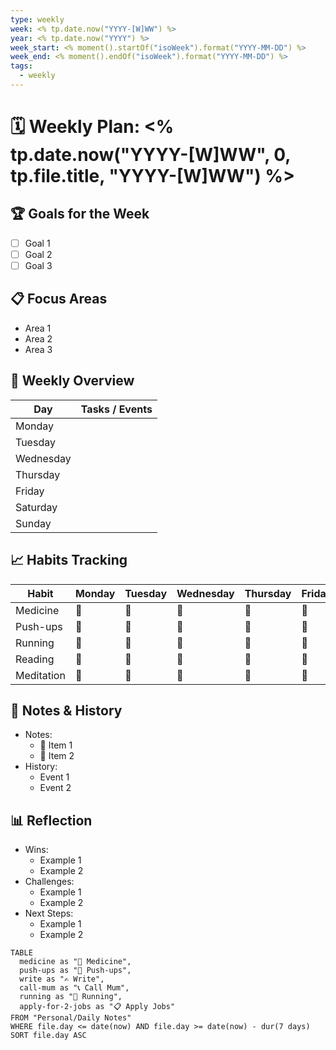 ```yaml
---
type: weekly
week: <% tp.date.now("YYYY-[W]WW") %>
year: <% tp.date.now("YYYY") %>
week_start: <% moment().startOf("isoWeek").format("YYYY-MM-DD") %>
week_end: <% moment().endOf("isoWeek").format("YYYY-MM-DD") %>
tags:
  - weekly
---
```


# 🗓 Weekly Plan: <% tp.date.now("YYYY-[W]WW", 0, tp.file.title, "YYYY-[W]WW") %>

## 🏆 Goals for the Week
- [ ] Goal 1
- [ ] Goal 2
- [ ] Goal 3

## 📋 Focus Areas
- Area 1
- Area 2
- Area 3

## 📅 Weekly Overview
| Day       | Tasks / Events                |
|-----------|-------------------------------|
| Monday    |                               |
| Tuesday   |                               |
| Wednesday |                               |
| Thursday  |                               |
| Friday    |                               |
| Saturday  |                               |
| Sunday    |                               |

## 📈 Habits Tracking
| Habit              | Monday | Tuesday | Wednesday | Thursday | Friday | Saturday | Sunday | Total |
|--------------------|--------|---------|-----------|----------|--------|----------|--------|-------|
| Medicine           | 🙌      | 🙌       | 🙌         | 🙌        | 🙌      | 🙌        | 🙌      |       |
| Push-ups           | 💩      | 💩       | 💩         | 💩        | 💩      | 💩        | 💩      |       |
| Running            | 💩      | 💩       | 💩         | 💩        | 💩      | 💩        | 💩      |       |
| Reading            | 💩      | 💩       | 💩         | 💩        | 💩      | 💩        | 💩      |       |
| Meditation         | 💩      | 💩       | 💩         | 💩        | 💩      | 💩        | 💩      |       |

## 🚂 Notes & History
- Notes:
  - 🚂 Item 1
  - 🚂 Item 2
- History:
  - Event 1
  - Event 2

## 📊 Reflection
- Wins:
  - Example 1
  - Example 2
- Challenges:
  - Example 1
  - Example 2
- Next Steps:
  - Example 1
  - Example 2

```dataview
TABLE
  medicine as "🍃 Medicine", 
  push-ups as "💪 Push-ups", 
  write as "✍️ Write", 
  call-mum as "📞 Call Mum", 
  running as "🏃 Running", 
  apply-for-2-jobs as "📋 Apply Jobs" 
FROM "Personal/Daily Notes" 
WHERE file.day <= date(now) AND file.day >= date(now) - dur(7 days) SORT file.day ASC
```
